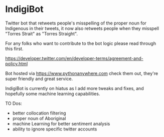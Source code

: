 # IndigiBot
Twitter bot that retweets people's misspelling of the proper noun for Indigenous in their tweets, it now also retweets people when they misspell "Torres Strait" as "Torres Straight". 

For any folks who want to contribute to the bot logic please read through this first.

https://developer.twitter.com/en/developer-terms/agreement-and-policy.html

Bot hosted via https://www.pythonanywhere.com check them out, they're super friendly and great service.

IndigiBot is currently on hiatus as I add more tweaks and fixes, and hopefully some machine learning capabilities.


TO Dos:

- better collocation filtering
- proper noun of Aboriginal
- machine Learning for better sentiment analysis
- ability to ignore specific twitter accounts

